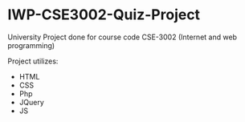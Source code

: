 # IWP-CSE3002-Quiz-Project
University Project done for course code CSE-3002 (Internet and web programming)

Project utilizes:
<ul>
  <li>HTML</li>
  <li>CSS</li>
  <li>Php</li>
  <li>JQuery</li>
  <li>JS</li>
</ul>
